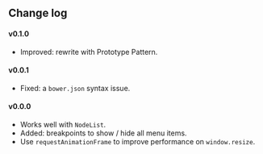## Change log

#### v0.1.0
- Improved: rewrite with Prototype Pattern.

#### v0.0.1
- Fixed: a `bower.json` syntax issue.

#### v0.0.0
- Works well with `NodeList`.
- Added: breakpoints to show / hide all menu items.
- Use `requestAnimationFrame` to improve performance on `window.resize`.